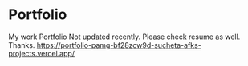 # Portfolio
My work Portfolio
Not updated recently. Please check resume as well. Thanks.
https://portfolio-pamg-bf28zcw9d-sucheta-afks-projects.vercel.app/
